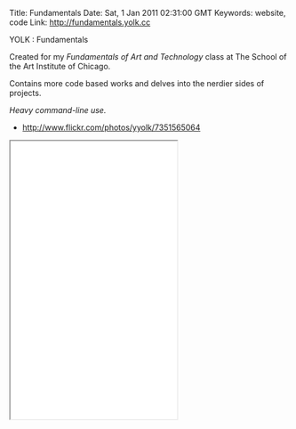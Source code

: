 Title: Fundamentals
Date: Sat, 1 Jan 2011 02:31:00 GMT
Keywords: website, code
Link: http://fundamentals.yolk.cc

YOLK : Fundamentals

Created for my _Fundamentals of Art and Technology_ class at The School of the
Art Institute of Chicago.

Contains more code based works and delves into the nerdier sides of projects.

_Heavy command-line use._

- http://www.flickr.com/photos/yyolk/7351565064

<iframe src="fundamentals/banner.html" height="500"></iframe>